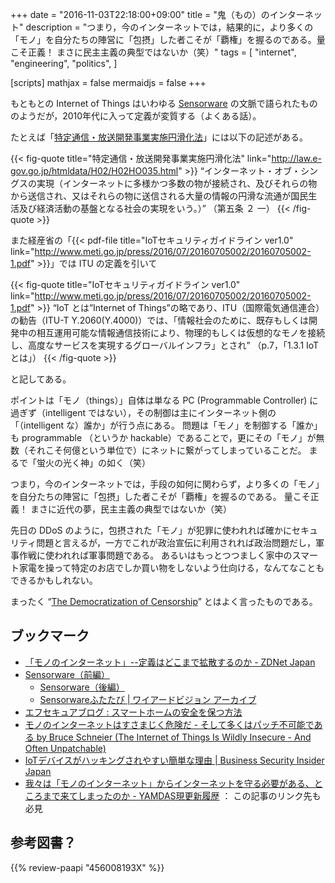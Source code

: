 +++
date = "2016-11-03T22:18:00+09:00"
title = "鬼（もの）のインターネット"
description = "つまり，今のインターネットでは，結果的に，より多くの「モノ」を自分たちの陣営に「包摂」した者こそが「覇権」を握るのである。量こそ正義！ まさに民主主義の典型ではないか（笑）"
tags = [
  "internet",
  "engineering",
  "politics",
]

[scripts]
  mathjax = false
  mermaidjs = false
+++

もともとの Internet of Things はいわゆる [Sensorware](http://www.yamdas.org/column/technique/sensor.html) の文脈で語られたもののようだが，2010年代に入って定義が変質する（よくある話）。

たとえば「[特定通信・放送開発事業実施円滑化法](http://law.e-gov.go.jp/htmldata/H02/H02HO035.html)」には以下の記述がある。

{{< fig-quote title="特定通信・放送開発事業実施円滑化法" link="http://law.e-gov.go.jp/htmldata/H02/H02HO035.html" >}}
<q>インターネット・オブ・シングスの実現（インターネットに多様かつ多数の物が接続され、及びそれらの物から送信され、又はそれらの物に送信される大量の情報の円滑な流通が国民生活及び経済活動の基盤となる社会の実現をいう。）</q>
（第五条 ２ 一）
{{< /fig-quote >}}

また経産省の「{{< pdf-file title="IoTセキュリティガイドライン ver1.0" link="http://www.meti.go.jp/press/2016/07/20160705002/20160705002-1.pdf" >}}」では ITU の定義を引いて

{{< fig-quote title="IoTセキュリティガイドライン ver1.0" link="http://www.meti.go.jp/press/2016/07/20160705002/20160705002-1.pdf" >}}
<q>IoT とは”Internet of Things”の略であり、ITU（国際電気通信連合）の勧告（ITU-T Y.2060(Y.4000)）では、「情報社会のために、既存もしくは開発中の相互運用可能な情報通信技術により、物理的もしくは仮想的なモノを接続し、高度なサービスを実現するグローバルインフラ」とされ</q>
（p.7，「1.3.1 IoT とは」）
{{< /fig-quote >}}

と記してある。

ポイントは「モノ（things）」自体は単なる PC (Programmable Controller) に過ぎず（intelligent ではない），その制御は主にインターネット側の「（intelligent な）誰か」が行う点にある。
問題は「モノ」を制御する「誰か」も programmable （というか hackable）であることで，更にその「モノ」が無数（それこそ何億という単位で）にネットに繋がってしまっていることだ。
まるで「蛍火の光く神」の如く（笑）

つまり，今のインターネットでは，手段の如何に関わらず，より多くの「モノ」を自分たちの陣営に「包摂」した者こそが「覇権」を握るのである。
量こそ正義！ まさに近代の夢，民主主義の典型ではないか（笑）

先日の DDoS のように，包摂された「モノ」が犯罪に使われれば確かにセキュリティ問題と言えるが，一方でこれが政治宣伝に利用されれば政治問題だし，軍事作戦に使われれば軍事問題である。
あるいはもっとつつましく家中のスマート家電を操って特定のお店でしか買い物をしないよう仕向ける，なんてなこともできるかもしれない。

まったく “[The Democratization of Censorship](https://krebsonsecurity.com/2016/09/the-democratization-of-censorship/)” とはよく言ったものである。

## ブックマーク

- [「モノのインターネット」--定義はどこまで拡散するのか - ZDNet Japan](http://japan.zdnet.com/article/35051376/)
- [Sensorware（前編）](http://www.yamdas.org/column/technique/sensor.html)
    - [Sensorware（後編）](http://www.yamdas.org/column/technique/sensor2.html)
    - [Sensorwareふたたび | ワイアードビジョン アーカイブ](http://archive.wiredvision.co.jp/blog/yomoyomo/200905/200905141600.html)
- [エフセキュアブログ : スマートホームの安全を保つ方法](http://blog.f-secure.jp/archives/50744439.html)
- [モノのインターネットはすさまじく危険だ - そして多くはパッチ不可能である by Bruce Schneier (The Internet of Things Is Wildly Insecure - And Often Unpatchable)](http://www.unixuser.org/~euske/doc/tiotiwiaou/index.html)
- [IoTデバイスがハッキングされやすい簡単な理由 | Business Security Insider Japan](https://jp.business.f-secure.com/the-simple-reason-iot-devices-are-so-hackable/)
- [我々は「モノのインターネット」からインターネットを守る必要がある、ところまで来てしまったのか - YAMDAS現更新履歴](http://d.hatena.ne.jp/yomoyomo/20161030/iotsecurity) ： この記事のリンク先も必見

## 参考図書？

{{% review-paapi "456008193X" %}} <!-- 鬼と天皇 -->
